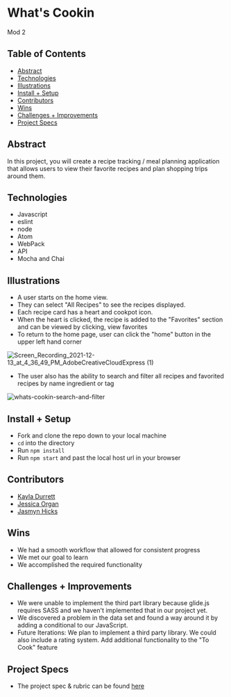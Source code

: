 # What's Cookin
Mod 2

## Table of Contents
  - [Abstract](#abstract)
  - [Technologies](#technologies)
  - [Illustrations](#illustrations)
  - [Install + Setup](#set-up)
  - [Contributors](#contributors)
  - [Wins](#wins)
  - [Challenges + Improvements](#challenges-+-Improvements)
  - [Project Specs](#project-specs)

## Abstract
In this project, you will create a recipe tracking / meal planning application that allows users to view their favorite recipes and plan shopping trips around them.

## Technologies
  - Javascript
  - eslint
  - node
  - Atom
  - WebPack
  - API
  - Mocha and Chai

## Illustrations

 - A user starts on the home view.
 - They can select "All Recipes" to see the recipes displayed.
 - Each recipe card has a heart and cookpot icon.
 - When the heart is clicked, the recipe is added to the "Favorites" section and can be viewed by clicking, view favorites
 - To return to the home page, user can click the "home" button in the upper left hand corner

![Screen_Recording_2021-12-13_at_4_36_49_PM_AdobeCreativeCloudExpress (1)](https://user-images.githubusercontent.com/78129211/145910106-a8ee8381-4549-4160-b758-2d41928cb2bf.gif)

 - The user also has the ability to search and filter all recipes and favorited recipes by name ingredient or tag

 ![whats-cookin-search-and-filter](https://user-images.githubusercontent.com/78129211/145909826-064e4061-4a45-4553-808b-5b5da77f997d.gif)

## Install + Setup
  - Fork and clone the repo down to your local machine
  - `cd` into the directory
  - Run `npm install`
  - Run `npm start` and past the local host url in your browser

## Contributors
  - [Kayla Durrett](https://github.com/krdurrett)
  - [Jessica Organ](https://github.com/Jorgan612)
  - [Jasmyn Hicks](https://github.com/jasmyn2244)

## Wins
  - We had a smooth workflow that allowed for consistent progress
  - We met our goal to learn
  - We accomplished the required functionality

## Challenges + Improvements
  - We were unable to implement the third part library because glide.js requires SASS and we haven't implemented that in our project yet.
  - We discovered a problem in the data set and found a way around it by adding a conditional to our JavaScript.
  - Future Iterations: We plan to implement a third party library. We could also include a rating system. Add additional functionality to the "To Cook" feature

## Project Specs
  - The project spec & rubric can be found [here](https://frontend.turing.edu/projects/whats-cookin-part-one.html)
